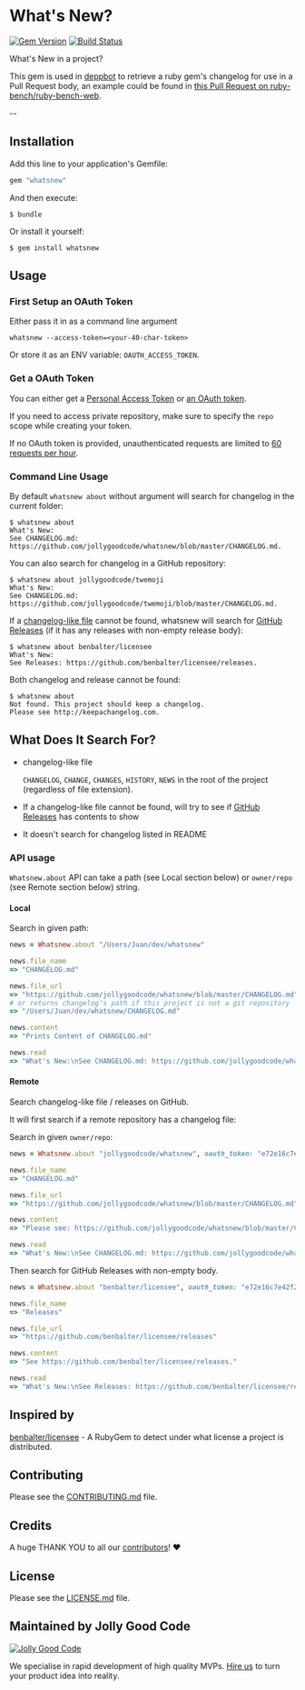 # What's New?

[![Gem Version](https://badge.fury.io/rb/whatsnew.svg)](http://badge.fury.io/rb/whatsnew)
[![Build Status](https://travis-ci.org/jollygoodcode/whatsnew.svg?branch=master)](https://travis-ci.org/jollygoodcode/whatsnew)

What's New in a project?

This gem is used in [deppbot](https://www.deppbot.com) to retrieve a ruby gem's changelog for use in a Pull Request body, an example could be found in [this Pull Request on ruby-bench/ruby-bench-web](https://github.com/ruby-bench/ruby-bench-web/pull/122).

--

## Installation

Add this line to your application's Gemfile:

```ruby
gem "whatsnew"
```

And then execute:

```
$ bundle
```

Or install it yourself:

```
$ gem install whatsnew
```

## Usage

### First Setup an OAuth Token

Either pass it in as a command line argument

```
whatsnew --access-token=<your-40-char-token>
```

Or store it as an ENV variable: `OAUTH_ACCESS_TOKEN`.

### Get a OAuth Token

You can either get a [Personal Access Token](https://help.github.com/articles/creating-an-access-token-for-command-line-use/) or [an OAuth token](https://developer.github.com/v3/oauth).

If you need to access private repository, make sure to specify the `repo` scope while creating your token.

If no OAuth token is provided, unauthenticated requests are limited to [60 requests per hour](https://developer.github.com/v3/#rate-limiting).

### Command Line Usage

By default `whatsnew about` without argument will search for changelog in the current folder:

```
$ whatsnew about
What's New:
See CHANGELOG.md: https://github.com/jollygoodcode/whatsnew/blob/master/CHANGELOG.md.
```

You can also search for changelog in a GitHub repository:

```
$ whatsnew about jollygoodcode/twemoji
What's New:
See CHANGELOG.md: https://github.com/jollygoodcode/twemoji/blob/master/CHANGELOG.md.
```

If a [changelog-like file](#what-does-it-search-for) cannot be found, whatsnew will search for [GitHub Releases](https://github.com/blog/1547-release-your-software) (if it has any releases with non-empty release body):

```
$ whatsnew about benbalter/licensee
What's New:
See Releases: https://github.com/benbalter/licensee/releases.
```

Both changelog and release cannot be found:

```
$ whatsnew about
Not found. This project should keep a changelog.
Please see http://keepachangelog.com.
```

## What Does It Search For?

* changelog-like file

  `CHANGELOG`, `CHANGE`, `CHANGES`, `HISTORY`, `NEWS` in the root of the project (regardless of file extension).

* If a changelog-like file cannot be found, will try to see if [GitHub Releases](https://github.com/blog/1547-release-your-software) has contents to show

* It doesn't search for changelog listed in README

### API usage

`Whatsnew.about` API can take a path (see Local section below) or `owner/repo` (see Remote section below) string.

#### Local

Search in given path:

```ruby
news = Whatsnew.about "/Users/Juan/dev/whatsnew"

news.file_name
=> "CHANGELOG.md"

news.file_url
=> "https://github.com/jollygoodcode/whatsnew/blob/master/CHANGELOG.md"
# or returns changelog's path if this project is not a git repository
=> "/Users/Juan/dev/whatsnew/CHANGELOG.md"

news.content
=> "Prints Content of CHANGELOG.md"

news.read
=> "What's New:\nSee CHANGELOG.md: https://github.com/jollygoodcode/whatsnew/blob/master/CHANGELOG.md."
```

#### Remote

Search changelog-like file / releases on GitHub.

It will first search if a remote repository has a changelog file:

Search in given `owner/repo`:

```ruby
news = Whatsnew.about "jollygoodcode/whatsnew", oauth_token: "e72e16c7e42f292c6912e7710c838347ae178b4a"

news.file_name
=> "CHANGELOG.md"

news.file_url
=> "https://github.com/jollygoodcode/whatsnew/blob/master/CHANGELOG.md"

news.content
=> "Please see: https://github.com/jollygoodcode/whatsnew/blob/master/CHANGELOG.md."

news.read
=> "What's New:\nSee CHANGELOG.md: https://github.com/jollygoodcode/whatsnew/blob/master/CHANGELOG.md."
```

Then search for GitHub Releases with non-empty body.

```ruby
news = Whatsnew.about "benbalter/licensee", oauth_token: "e72e16c7e42f292c6912e7710c838347ae178b4a"

news.file_name
=> "Releases"

news.file_url
=> "https://github.com/benbalter/licensee/releases"

news.content
=> "See https://github.com/benbalter/licensee/releases."

news.read
=> "What's New:\nSee Releases: https://github.com/benbalter/licensee/releases."
```

## Inspired by

[benbalter/licensee](https://github.com/benbalter/licensee) - A RubyGem to detect under what license a project is distributed.

## Contributing

Please see the [CONTRIBUTING.md](/CONTRIBUTING.md) file.

## Credits

A huge THANK YOU to all our [contributors](https://github.com/jollygoodcode/whatsnew/graphs/contributors)! :heart:

## License

Please see the [LICENSE.md](/LICENSE.md) file.

## Maintained by Jolly Good Code

[![Jolly Good Code](https://cloud.githubusercontent.com/assets/1000669/9362336/72f9c406-46d2-11e5-94de-5060e83fcf83.jpg)](http://www.jollygoodcode.com)

We specialise in rapid development of high quality MVPs. [Hire us](http://www.jollygoodcode.com/#get-in-touch) to turn your product idea into reality.

